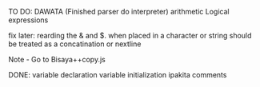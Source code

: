 TO DO:
DAWATA (Finished parser do interpreter)
arithmetic
Logical expressions


fix later:
rearding the & and $. when placed in a character or string should be treated as a concatination or nextline

Note - Go to Bisaya++copy.js

DONE:
variable declaration
variable initialization
ipakita
comments